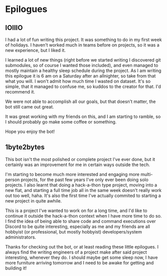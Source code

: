# Epilogues

## IOIIIO
I had a lot of fun writing this project. It was something to do in my first week of holidays. I haven’t worked much in teams before on projects, so it was a new experience, but I liked it.

I learned a lot of new things (right before we started writing I discovered git submodules, so of course I wanted those included), and even managed to mostly maintain a healthy sleep schedule during the project. As I am writing this epilogue it is 6 am on a Saturday after an allnighter, so take from that what you will. I won't admit how much time I wasted on dataset. It's so simple, that it managed to confuse me, so kuddos to the creator for that. I'd recommend it.

We were not able to accomplish all our goals, but that doesn’t matter, the bot still came out great.

It was great working with my friends on this, and I am starting to ramble, so I should probably go make some coffee or something.

Hope you enjoy the bot!

## 1byte2bytes
This bot isn't the most polished or complete project I've ever done, but it certainly was an improvement for me in certain ways outside the tech.

I'm starting to become much more interested and engaging more multi-person projects, for the past few years I've only ever been doing solo projects. I also learnt that doing a hack-a-thon type project, moving into a new flat, and starting a full time job all in the same week doesn't really work out too well, haha. It's also the first time I've actually commited to starting a new project in quite awhile.

This is a project I've wanted to work on for a long time, and I'd like to continue it outside the hack-a-thon context when I have more time to do so. I find the idea of being able to share code and command executions over Discord to be quite interesting, especially as me and my friends are all hobbyist (or professional, but mostly hobbyist) developers/system administrators.

Thanks for checking out the bot, or at least reading these little epilogues. I always find the writing engineers of a project make after said project interesting, whenever they do. I should maybe get some sleep now, I have more furniture arriving tomorrow and I need to be awake for getting and building it!